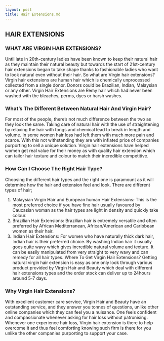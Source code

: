 ```yaml
---
layout: post
title: Hair Extensions.md
---
```

## HAIR EXTENSIONS
### WHAT ARE VIRGIN HAIR EXTENSIONS?
Until late in 20th-century ladies have been known to keep their natural hair as they maintain their natural beauty but towards the start of 21st-century hair extensions began to take shape thanks to fashionable ladies who want to look natural even without their hair. So what are Virgin hair extensions? Virgin hair extensions are human hair which is chemically unprocessed collected from a single donor. Donors could be Brazilian, Indian, Malaysian or any other. Virgin Hair Extensions are Remy hair which had never been washed with the bleaches, perms, dyes or harsh washes.

### What’s The Different Between Natural Hair And Virgin Hair?
For most of the people, there’s not much difference between the two as they look the same. Taking care of natural hair with the use of straightening by relaxing the hair with tongs and chemical lead to break in length and volume. In some women hair loss had left them with much more pain and scarce. With this not withstanding they are with inflated price of companies purporting to sell a unique solution. Virgin hair extensions have helped women get real value for their money as with quality hair extension which can tailor hair texture and colour to match their incredible competitive.

### How Can I Choose The Right Hair Type? 
Choosing the different hair types and the right one is paramount as it will determine how the hair and extension feel and look.  There are different types of hair; 
1.	Malaysian Virgin Hair and European human Hair Extensions: This is the most preferred choice if you have fine hair usually favoured by Caucasian woman as the hair types are light in density and quickly take colour. 
2.	Brazilian Hair Extensions: Brazilian hair is extremely versatile and often preferred by African Mediterranean, African/American and Caribbean women as their hair. 
3.	Indian Hair Extensions: For women who have naturally thick dark hair, Indian hair is their preferred choice. By washing Indian hair it usually goes quite wavy which gives incredible natural volume and texture. It can be easily manipulated from very straight to very wavy and can remedy for all hair types.
Where To Get Virgin Hair Extensions?
Getting natural virgin hair extension is easy as one only look through various product provided by Virgin Hair and Beauty which deal with different hair extensions types and the order stock can deliver up to 24hours around 5-7 days.

### Why Virgin Hair Extensions?
With excellent customer care service, Virgin Hair and Beauty have an outstanding service, and they answer you tonnes of questions, unlike other online companies which they can feel you a nuisance. One feels confident and compassionate whenever asking for hair loss without patronising. Whenever one experience hair loss, Virgin hair extension is there to help overcome it and thus feel comforting knowing such firm is there for you unlike the other companies purporting to support your case.  
